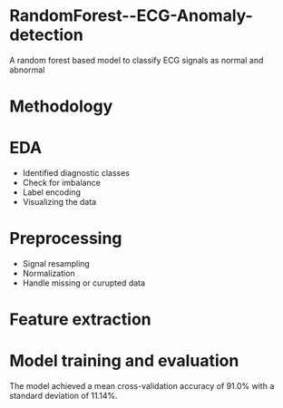 # RandomForest--ECG-Anomaly-detection
A random forest based model to classify ECG signals as normal and abnormal

# Methodology
# EDA
- Identified diagnostic classes
- Check for imbalance
- Label encoding
- Visualizing the data

# Preprocessing
- Signal resampling
- Normalization
- Handle missing or curupted data

# Feature extraction
# Model training and evaluation

The model achieved a mean cross-validation accuracy of 91.0% with a standard deviation of 11.14%.


